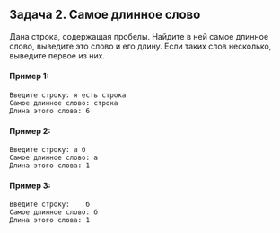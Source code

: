 ## Задача 2. Самое длинное слово
Дана строка, содержащая пробелы. Найдите в ней самое длинное слово, выведите  это слово и его длину. Если таких слов несколько, выведите первое из них.

#### Пример 1:
````
Введите строку: я есть строка
Самое длинное слово: строка
Длина этого слова: 6
````
#### Пример 2:
````
Введите строку: а б
Самое длинное слово: а
Длина этого слова: 1
````
#### Пример 3:
````
Введите строку:    б
Самое длинное слово: б
Длина этого слова: 1
````
